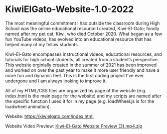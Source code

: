 # KiwiElGato-Website-1.0-2022
 
 The most meaningful commitment I had outside the classroom during High School was the online educational resource I created, Kiwi-El-Gato; fondly named after my pet cat, Kiwi, who died October 2020. What began as a few fun YouTube videos, has evolved into an educational resource that has helped many of my fellow students.

 Kiwi-El-Gato encompasses instructional videos, educational resources, and tutorials for high school students, all created from a student’s perspective. This website orginially created in the summer of 2021 has been improved and worked on over the past year to make it more user friendly and have a more fun and dynamic feel. This is the first coding project I've ever undergone and I am always looking to improve it.

 All of my HTML/CSS files are organized by page of the website (e.g. index.html is the main page for the website) and my scripts are named after the specific function I used it for in my page (e.g. loadWheel.js is for the loadwheel animation). 

Website: https://kiwielgato.com/index.html

Website Video Preview: [Kiwi-El-Gato Website Preview (3).mp4.zip](https://github.com/kaimcfarlane/Kiwi-Website-1.0-2022/files/9462888/Kiwi-El-Gato.Website.Preview.3.mp4.zip)
